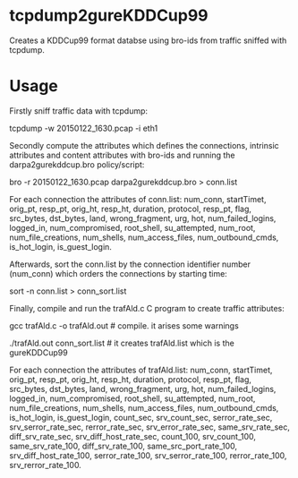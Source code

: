 # tcpdump2gureKDDCup99
Creates a KDDCup99 format databse using bro-ids from traffic sniffed with tcpdump.

# Usage
Firstly sniff traffic data with tcpdump:

tcpdump -w 20150122_1630.pcap -i eth1

Secondly compute the attributes which defines the connections, intrinsic attributes and content attributes with bro-ids and running the darpa2gurekddcup.bro policy/script:

bro -r 20150122_1630.pcap darpa2gurekddcup.bro > conn.list

For each connection the attributes of conn.list: num\_conn, startTimet, orig\_pt, resp\_pt, orig\_ht, resp\_ht, duration, protocol, resp\_pt, flag, src\_bytes, dst\_bytes, land, wrong\_fragment, urg, hot, num\_failed\_logins, logged\_in, num\_compromised, root\_shell, su\_attempted, num\_root, num\_file\_creations, num\_shells, num\_access\_files, num\_outbound\_cmds, is\_hot\_login, is\_guest\_login.

Afterwards, sort the conn.list by the connection identifier number (num\_conn) which orders the connections by starting time:

sort -n conn.list > conn_sort.list

Finally, compile and run the trafAld.c C program to create traffic attributes:

gcc trafAld.c -o trafAld.out # compile. it arises some warnings

./trafAld.out conn_sort.list # it creates trafAld.list which is the gureKDDCup99 

For each connection the attributes of trafAld.list: num\_conn, startTimet, orig\_pt, resp\_pt, orig\_ht, resp\_ht, duration, protocol, resp\_pt, flag, src\_bytes, dst\_bytes, land, wrong\_fragment, urg, hot, num\_failed\_logins, logged\_in, num\_compromised, root\_shell, su\_attempted, num\_root, num\_file\_creations, num\_shells, num\_access\_files, num\_outbound\_cmds, is\_hot\_login, is\_guest\_login, count\_sec, srv\_count\_sec, serror\_rate\_sec, srv\_serror\_rate\_sec, rerror\_rate\_sec, srv\_error\_rate\_sec, same\_srv\_rate\_sec, diff\_srv\_rate\_sec, srv\_diff\_host\_rate\_sec, count\_100, srv\_count\_100, same\_srv\_rate\_100, diff\_srv\_rate\_100, same\_src\_port\_rate\_100, srv\_diff\_host\_rate\_100, serror\_rate\_100, srv\_serror\_rate\_100, rerror\_rate\_100, srv\_rerror\_rate\_100.
